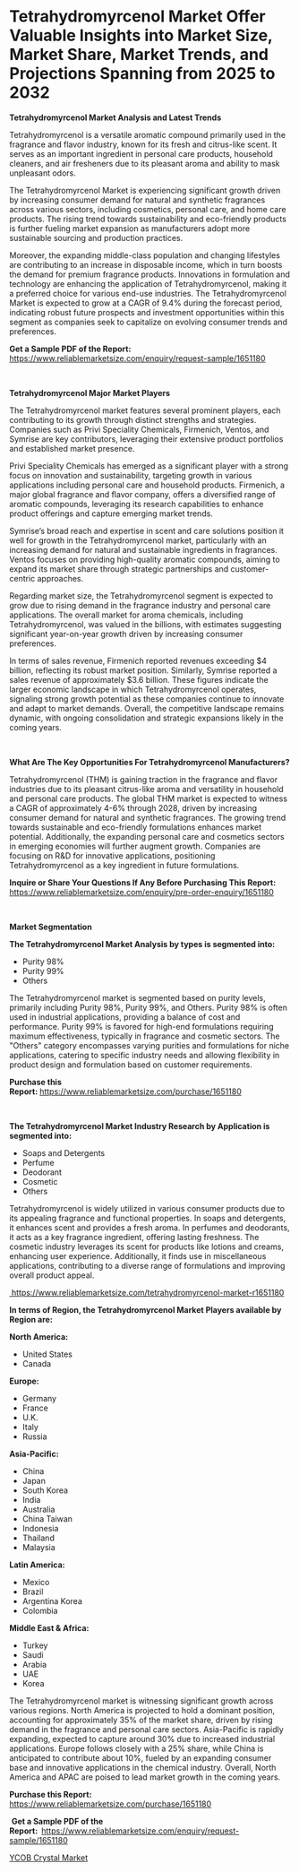 <p><h1>Tetrahydromyrcenol Market Offer Valuable Insights into Market Size, Market Share, Market Trends, and Projections Spanning from 2025 to 2032</h1></p><p><strong>Tetrahydromyrcenol Market Analysis and Latest Trends</strong></p>
<p><p>Tetrahydromyrcenol is a versatile aromatic compound primarily used in the fragrance and flavor industry, known for its fresh and citrus-like scent. It serves as an important ingredient in personal care products, household cleaners, and air fresheners due to its pleasant aroma and ability to mask unpleasant odors. </p><p>The Tetrahydromyrcenol Market is experiencing significant growth driven by increasing consumer demand for natural and synthetic fragrances across various sectors, including cosmetics, personal care, and home care products. The rising trend towards sustainability and eco-friendly products is further fueling market expansion as manufacturers adopt more sustainable sourcing and production practices.</p><p>Moreover, the expanding middle-class population and changing lifestyles are contributing to an increase in disposable income, which in turn boosts the demand for premium fragrance products. Innovations in formulation and technology are enhancing the application of Tetrahydromyrcenol, making it a preferred choice for various end-use industries. The Tetrahydromyrcenol Market is expected to grow at a CAGR of 9.4% during the forecast period, indicating robust future prospects and investment opportunities within this segment as companies seek to capitalize on evolving consumer trends and preferences.</p></p>
<p><strong>Get a Sample PDF of the Report:&nbsp;</strong> <a href="https://www.reliablemarketsize.com/enquiry/request-sample/1651180?utm_campaign=3122&utm_medium=2&utm_source=Github&utm_content=ia&utm_term=31032025&utm_id=tetrahydromyrcenol">https://www.reliablemarketsize.com/enquiry/request-sample/1651180</a></p>
<p>&nbsp;</p>
<p><strong>Tetrahydromyrcenol Major Market Players</strong></p>
<p><p>The Tetrahydromyrcenol market features several prominent players, each contributing to its growth through distinct strengths and strategies. Companies such as Privi Speciality Chemicals, Firmenich, Ventos, and Symrise are key contributors, leveraging their extensive product portfolios and established market presence. </p><p>Privi Speciality Chemicals has emerged as a significant player with a strong focus on innovation and sustainability, targeting growth in various applications including personal care and household products. Firmenich, a major global fragrance and flavor company, offers a diversified range of aromatic compounds, leveraging its research capabilities to enhance product offerings and capture emerging market trends.</p><p>Symrise’s broad reach and expertise in scent and care solutions position it well for growth in the Tetrahydromyrcenol market, particularly with an increasing demand for natural and sustainable ingredients in fragrances. Ventos focuses on providing high-quality aromatic compounds, aiming to expand its market share through strategic partnerships and customer-centric approaches.</p><p>Regarding market size, the Tetrahydromyrcenol segment is expected to grow due to rising demand in the fragrance industry and personal care applications. The overall market for aroma chemicals, including Tetrahydromyrcenol, was valued in the billions, with estimates suggesting significant year-on-year growth driven by increasing consumer preferences.</p><p>In terms of sales revenue, Firmenich reported revenues exceeding $4 billion, reflecting its robust market position. Similarly, Symrise reported a sales revenue of approximately $3.6 billion. These figures indicate the larger economic landscape in which Tetrahydromyrcenol operates, signaling strong growth potential as these companies continue to innovate and adapt to market demands. Overall, the competitive landscape remains dynamic, with ongoing consolidation and strategic expansions likely in the coming years.</p></p>
<p>&nbsp;</p>
<p><strong>What Are The Key Opportunities For Tetrahydromyrcenol Manufacturers?</strong></p>
<p><p>Tetrahydromyrcenol (THM) is gaining traction in the fragrance and flavor industries due to its pleasant citrus-like aroma and versatility in household and personal care products. The global THM market is expected to witness a CAGR of approximately 4-6% through 2028, driven by increasing consumer demand for natural and synthetic fragrances. The growing trend towards sustainable and eco-friendly formulations enhances market potential. Additionally, the expanding personal care and cosmetics sectors in emerging economies will further augment growth. Companies are focusing on R&D for innovative applications, positioning Tetrahydromyrcenol as a key ingredient in future formulations.</p></p>
<p><strong>Inquire or Share Your Questions If Any Before Purchasing This Report:</strong> <a href="https://www.reliablemarketsize.com/enquiry/pre-order-enquiry/1651180?utm_campaign=3122&utm_medium=2&utm_source=Github&utm_content=ia&utm_term=31032025&utm_id=tetrahydromyrcenol">https://www.reliablemarketsize.com/enquiry/pre-order-enquiry/1651180</a></p>
<p>&nbsp;</p>
<p><strong>Market Segmentation</strong></p>
<p><strong>The Tetrahydromyrcenol Market Analysis by types is segmented into:</strong></p>
<p><ul><li>Purity 98%</li><li>Purity 99%</li><li>Others</li></ul></p>
<p><p>The Tetrahydromyrcenol market is segmented based on purity levels, primarily including Purity 98%, Purity 99%, and Others. Purity 98% is often used in industrial applications, providing a balance of cost and performance. Purity 99% is favored for high-end formulations requiring maximum effectiveness, typically in fragrance and cosmetic sectors. The "Others" category encompasses varying purities and formulations for niche applications, catering to specific industry needs and allowing flexibility in product design and formulation based on customer requirements.</p></p>
<p><strong>Purchase this Report:&nbsp;</strong><a href="https://www.reliablemarketsize.com/purchase/1651180?utm_campaign=3122&utm_medium=2&utm_source=Github&utm_content=ia&utm_term=31032025&utm_id=tetrahydromyrcenol">https://www.reliablemarketsize.com/purchase/1651180</a></p>
<p>&nbsp;</p>
<p><strong>The Tetrahydromyrcenol Market Industry Research by Application is segmented into:</strong></p>
<p><ul><li>Soaps and Detergents</li><li>Perfume</li><li>Deodorant</li><li>Cosmetic</li><li>Others</li></ul></p>
<p><p>Tetrahydromyrcenol is widely utilized in various consumer products due to its appealing fragrance and functional properties. In soaps and detergents, it enhances scent and provides a fresh aroma. In perfumes and deodorants, it acts as a key fragrance ingredient, offering lasting freshness. The cosmetic industry leverages its scent for products like lotions and creams, enhancing user experience. Additionally, it finds use in miscellaneous applications, contributing to a diverse range of formulations and improving overall product appeal.</p></p>
<p><a href="https://www.reliablemarketsize.com/tetrahydromyrcenol-market-r1651180?utm_campaign=3122&utm_medium=2&utm_source=Github&utm_content=ia&utm_term=31032025&utm_id=tetrahydromyrcenol">&nbsp;https://www.reliablemarketsize.com/tetrahydromyrcenol-market-r1651180</a></p>
<p><strong>In terms of Region, the Tetrahydromyrcenol Market Players available by Region are:</strong></p>
<p>
    <p> <strong> North America: </strong>
        <ul>
            <li>United States</li>
            <li>Canada</li>
        </ul>
        </p> 
    <p> <strong> Europe: </strong>
        <ul>
            <li>Germany</li>
            <li>France</li>
            <li>U.K.</li>
            <li>Italy</li>
            <li>Russia</li>
        </ul>
        </p> 
    <p> <strong> Asia-Pacific: </strong>
        <ul>
            <li>China</li>
            <li>Japan</li>
            <li>South Korea</li>
            <li>India</li>
            <li>Australia</li>
            <li>China Taiwan</li>
            <li>Indonesia</li>
            <li>Thailand</li>
            <li>Malaysia</li>
        </ul>
        </p> 
    <p> <strong> Latin America: </strong>
        <ul>
            <li>Mexico</li>
            <li>Brazil</li>
            <li>Argentina Korea</li>
            <li>Colombia</li>
        </ul>
        </p> 
    <p> <strong> Middle East & Africa: </strong>
        <ul>
            <li>Turkey</li>
            <li>Saudi</li>
            <li>Arabia</li>
            <li>UAE</li>
            <li>Korea</li>
        </ul>
    </p>
    </p>
<p><p>The Tetrahydromyrcenol market is witnessing significant growth across various regions. North America is projected to hold a dominant position, accounting for approximately 35% of the market share, driven by rising demand in the fragrance and personal care sectors. Asia-Pacific is rapidly expanding, expected to capture around 30% due to increased industrial applications. Europe follows closely with a 25% share, while China is anticipated to contribute about 10%, fueled by an expanding consumer base and innovative applications in the chemical industry. Overall, North America and APAC are poised to lead market growth in the coming years.</p></p>
<p><strong>Purchase this Report: </strong><a href="https://www.reliablemarketsize.com/purchase/1651180?utm_campaign=3122&utm_medium=2&utm_source=Github&utm_content=ia&utm_term=31032025&utm_id=tetrahydromyrcenol">https://www.reliablemarketsize.com/purchase/1651180</a></p>
<p>&nbsp;<strong>Get a Sample PDF of the Report:&nbsp;&nbsp;</strong><a href="https://www.reliablemarketsize.com/enquiry/request-sample/1651180?utm_campaign=3122&utm_medium=2&utm_source=Github&utm_content=ia&utm_term=31032025&utm_id=tetrahydromyrcenol">https://www.reliablemarketsize.com/enquiry/request-sample/1651180</a></p>
<p><strong></strong></p>
<p><p><a href="https://github.com/supicweg/Market-Research-Report-List-1/blob/main/ycob-crystal-market.md?utm_campaign=3122&utm_medium=2&utm_source=Github&utm_content=ia&utm_term=31032025&utm_id=tetrahydromyrcenol">YCOB Crystal Market</a></p></p>